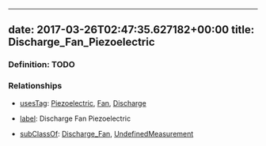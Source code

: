 
---
date: 2017-03-26T02:47:35.627182+00:00
title: Discharge_Fan_Piezoelectric
---
### Definition: TODO

### Relationships

* [usesTag](https://brickschema.org/schema/1.0/BrickFrame#usesTag): [Piezoelectric](https://brickschema.org/schema/1.0/BrickTag#Piezoelectric), [Fan](https://brickschema.org/schema/1.0/BrickTag#Fan), [Discharge](https://brickschema.org/schema/1.0/BrickTag#Discharge)

* [label](http://www.w3.org/2000/01/rdf-schema#label): Discharge Fan Piezoelectric

* [subClassOf](http://www.w3.org/2000/01/rdf-schema#subClassOf): [Discharge_Fan](https://brickschema.org/schema/1.0/Brick#Discharge_Fan), [UndefinedMeasurement](https://brickschema.org/schema/1.0/Brick#UndefinedMeasurement)
